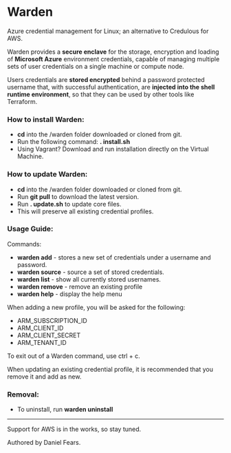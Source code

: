 # Warden

Azure credential management for Linux; an alternative to Credulous for AWS.

Warden provides a **secure enclave** for the storage, encryption and loading of **Microsoft Azure** environment credentials, capable of managing multiple sets of user credentials on a single machine or compute node.

Users credentials are **stored encrypted** behind a password protected username that, with successful authentication, are **injected into the shell runtime environment**, so that they can be used by other tools like Terraform. 

### How to install Warden:

* **cd** into the /warden folder downloaded or cloned from git.
* Run the following command: **. install.sh**
* Using Vagrant? Download and run installation directly on the Virtual Machine.

### How to update Warden:

* **cd** into the /warden folder downloaded or cloned from git.
* Run **git pull** to download the latest version.
* Run **. update.sh** to update core files.
* This will preserve all existing credential profiles.

### Usage Guide:

Commands:

* **warden add** - stores a new set of credentials under a username and password.
* **warden source** - source a set of stored credentials.
* **warden list** - show all currently stored usernames.
* **warden remove** - remove an existing profile
* **warden help** - display the help menu

When adding a new profile, you will be asked for the following:

* ARM_SUBSCRIPTION_ID
* ARM_CLIENT_ID
* ARM_CLIENT_SECRET
* ARM_TENANT_ID

To exit out of a Warden command, use ctrl + c.

When updating an existing credential profile, it is recommended that you remove it and add as new.

### Removal:

* To uninstall, run **warden uninstall**

------

Support for AWS is in the works, so stay tuned.

Authored by Daniel Fears.
